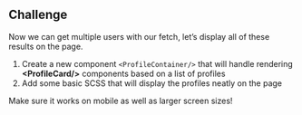 ## Challenge

Now we can get multiple users with our fetch, let’s display all of these results on the page.

1. Create a new component `<ProfileContainer/>` that will handle rendering **\<ProfileCard/\>** components based on a list of profiles
2. Add some basic SCSS that will display the profiles neatly on the page

Make sure it works on mobile as well as larger screen sizes!
